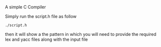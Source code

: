 A simple C Compiler

Simply run the script.h file as follow
```
./script.h
```
then it will show a the pattern in which you will need to provide the required lex and yacc files along with the input file
